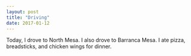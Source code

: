 ```yaml
---
layout: post
title: "Driving" 
date: 2017-01-12
---
```


Today, I drove to North Mesa. I also drove to Barranca Mesa. I ate pizza, breadsticks, and chicken wings for dinner. 
